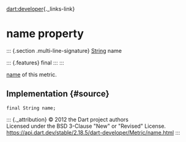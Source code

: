 [dart:developer](../../dart-developer/dart-developer-library){._links-link}

name property
=============

::: {.section .multi-line-signature}
[String](../../dart-core/string-class) name

::: {.features}
final
:::
:::

[name](name) of this metric.

Implementation {#source}
--------------

``` {.language-dart data-language="dart"}
final String name;
```

::: {._attribution}
© 2012 the Dart project authors\
Licensed under the BSD 3-Clause \"New\" or \"Revised\" License.\
<https://api.dart.dev/stable/2.18.5/dart-developer/Metric/name.html>
:::
